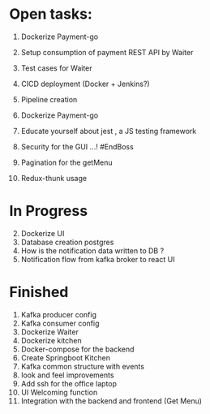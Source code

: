# Open tasks:

1. Dockerize Payment-go

2. Setup consumption of payment REST API by Waiter

3. Test cases for Waiter
6. CICD deployment (Docker + Jenkins?)
7. Pipeline creation
8. Dockerize Payment-go
9. Educate yourself about jest , a JS testing framework
10. Security for the GUI ...! #EndBoss
11. Pagination for the getMenu
12. Redux-thunk usage

# In Progress
2. Dockerize UI
5. Database creation postgres
1. How is the notification data written to DB ?
3. Notification flow from kafka broker to react UI


# Finished
1. Kafka producer config
2. Kafka consumer config
3. Dockerize Waiter
4. Dockerize kitchen
5. Docker-compose for the backend
6. Create Springboot Kitchen
7. Kafka common structure with events 
8. look and feel improvements
9. Add ssh for the office laptop
10. UI Welcoming function
11. Integration with the backend and frontend (Get Menu)



